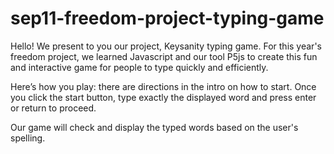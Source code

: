 # sep11-freedom-project-typing-game

Hello! We present to you our project, Keysanity typing game. For this year's freedom project, we learned Javascript and our tool P5js to create this fun and interactive game for people to type quickly and efficiently.

Here’s how you play: there are directions in the intro on how to start. Once you click the start button, type exactly the displayed word and press enter or return to proceed.

Our game will check and display the typed words based on the user's spelling.
